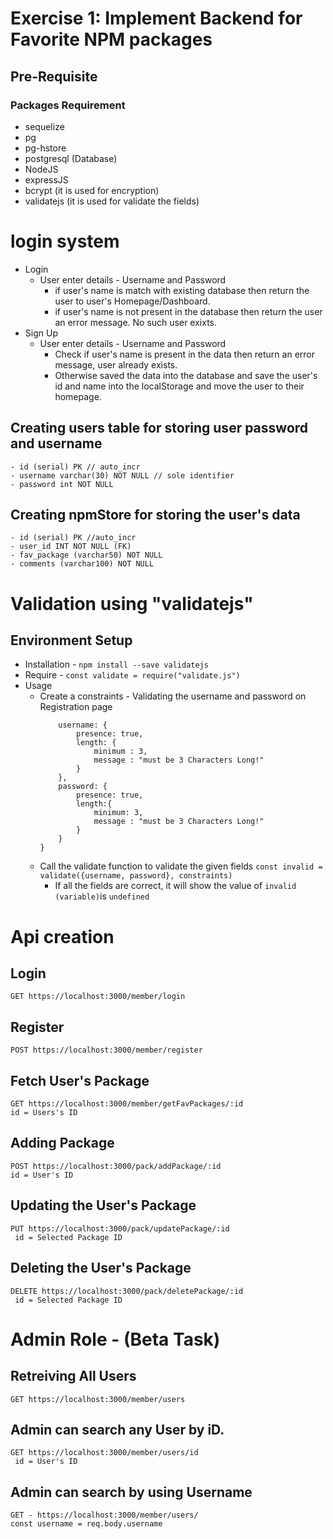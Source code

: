 # Exercise 1: Implement Backend for Favorite NPM packages

## Pre-Requisite
 ### Packages Requirement
 - sequelize
 - pg
 - pg-hstore
 - postgresql (Database)
 - NodeJS
 - expressJS 
 - bcrypt (it is used for encryption)
 - validatejs (it is used for validate the fields)

# login system
- Login 
    - User enter details - Username and Password
        - if user's name is match with existing database then return the user to user's Homepage/Dashboard. 
        - if user's name is not present in the database then return the user an error message. No such user exixts.
- Sign Up
    - User enter details - Username and Password
        - Check if user's name is present in the data then return an error message, user already exists.
        - Otherwise saved the data into the database and save the user's id and name into the localStorage and move the user to their homepage.

## Creating users table for storing user password and username

    - id (serial) PK // auto_incr
    - username varchar(30) NOT NULL // sole identifier
    - password int NOT NULL 

## Creating npmStore for storing the user's data 
    - id (serial) PK //auto_incr
    - user_id INT NOT NULL (FK)
    - fav_package (varchar50) NOT NULL
    - comments (varchar100) NOT NULL

# Validation using "validatejs"
## Environment Setup
- Installation - `npm install --save validatejs`
- Require - `const validate = require("validate.js")`
- Usage 
    - Create a constraints - Validating the username and password on Registration page
        ```const constraints = {
            username: {
                presence: true,
                length: {
                    minimum : 3,
                    message : "must be 3 Characters Long!" 
                }
            },
            password: {
                presence: true,
                length:{
                    minimum: 3,
                    message : "must be 3 Characters Long!"
                }
            }
        }
    - Call the validate function to validate the given fields
        `const invalid = validate({username, password}, constraints)`
        - If all the fields are correct, it will show the value of `invalid (variable)`is `undefined`


# Api creation
##  Login 
    GET https://localhost:3000/member/login

##  Register
    POST https://localhost:3000/member/register

## Fetch User's Package
    GET https://localhost:3000/member/getFavPackages/:id
    id = Users's ID

## Adding Package
    POST https://localhost:3000/pack/addPackage/:id
    id = User's ID

## Updating the User's Package 
    PUT https://localhost:3000/pack/updatePackage/:id
     id = Selected Package ID

## Deleting the User's Package
    DELETE https://localhost:3000/pack/deletePackage/:id
     id = Selected Package ID
 
# Admin Role - (Beta Task)
## Retreiving All Users 
    GET https://localhost:3000/member/users

## Admin can search any User by iD.
    GET https://localhost:3000/member/users/id
     id = User's ID 
## Admin can search by using Username
    
    GET - https://localhost:3000/member/users/
    const username = req.body.username

